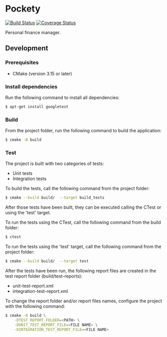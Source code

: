 # Pockety 
[![Build Status](https://travis-ci.org/gsalomao/pockety.svg?branch=develop)](https://travis-ci.org/gsalomao/pockety)
[![Coverage Status](https://coveralls.io/repos/github/gsalomao/pockety/badge.svg?branch=develop)](https://coveralls.io/github/gsalomao/pockety?branch=develop)

Personal finance manager.

## Development
### Prerequisites
* CMake (version 3.15 or later)

### Install dependencies
Run the following command to install all dependencies:
```bash
$ apt-get install googletest
```

### Build
From the project folder, run the following command to build the application:
```bash
$ cmake -B build
```

### Test
The project is built with two categories of tests:
* Unit tests
* Integration tests

To build the tests, call the following command from the project folder:
```bash
$ cmake --build build/  --target build_tests
```

After those tests have been built, they can be executed calling the CTest or 
using the 'test' target.

To run the tests using the CTest, call the following command from the build 
folder:
```bash
$ ctest 
```

To run the tests using the 'test' target, call the following command from the 
project folder:
```bash
$ cmake --build build/  --target test
```

After the tests have been run, the following report files are created in the 
test report folder (build/test-reports):
* unit-test-report.xml
* integration-test-report.xml

To change the report folder and/or report files names, configure the project
with the following command:
```bash
$ cmake -B build \
    -DTEST_REPORT_FOLDER=<PATH> \
    -DUNIT_TEST_REPORT_FILE=<FILE NAME> \
    -DINTEGRATION_TEST_REPORT_FILE=<FILE NAME>
```

